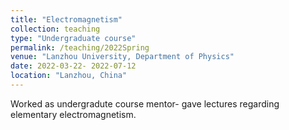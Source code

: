 ```yaml
---
title: "Electromagnetism"
collection: teaching
type: "Undergraduate course"
permalink: /teaching/2022Spring
venue: "Lanzhou University, Department of Physics"
date: 2022-03-22- 2022-07-12
location: "Lanzhou, China"
---
```


Worked as undergradute course mentor- gave lectures regarding elementary electromagnetism.
